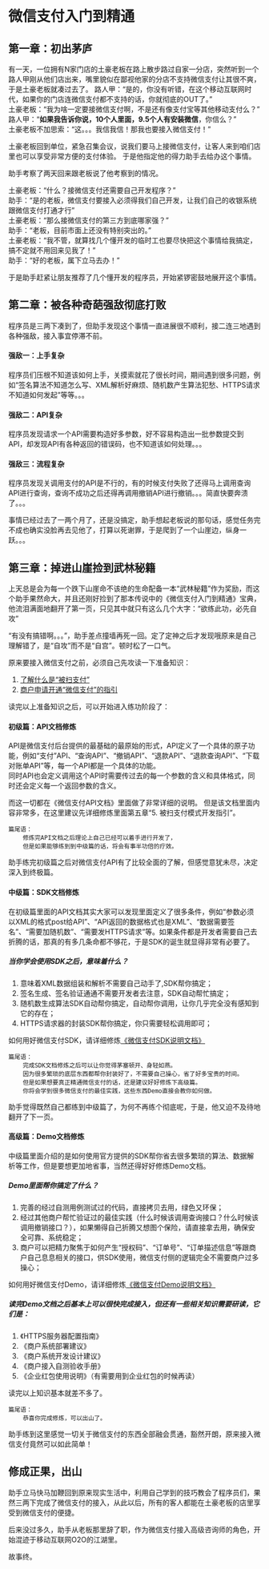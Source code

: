 # 微信支付入门到精通

## 第一章：初出茅庐    

有一天，一位拥有N家门店的土豪老板在路上散步路过自家一分店，突然听到一个路人甲刚从他们店出来，嘴里貌似在鄙视他家的分店不支持微信支付让其很不爽，于是土豪老板就凑过去了。
路人甲：“是的，你没有听错，在这个移动互联网时代，如果你的门店连微信支付都不支持的话，你就彻底的OUT了。”  
土豪老板：“我为啥一定要接微信支付啊，不是还有像支付宝等其他移动支付么？”  
路人甲：“<strong>如果我告诉你说，10个人里面，9.5个人有安装微信</strong>，你信么？”  
土豪老板不加思索：“这。。。我信我信！那我也要接入微信支付！”   

土豪老板回到单位，紧急召集会议，说我们要马上接微信支付，让客人来到咱们店里也可以享受非常方便的支付体验。 于是他指定他的得力助手去给办这个事情。  

助手考察了两天回来跟老板说了他考察到的情况。

土豪老板：“什么？接微信支付还需要自己开发程序？”  
助手：“是的老板，微信支付要接入必须得我们自己开发，让我们自己的收银系统跟微信支付打通才行”  
土豪老板：“那么接微信支付的第三方到底哪家强？”  
助手：“老板，目前市面上还没有特别突出的。”  
土豪老板：“我不管，就算找几个懂开发的临时工也要尽快把这个事情给我搞定，搞不定就不用回来见我了！”  
助手：“好的老板，属下立马去办！”    

于是助手赶紧让朋友推荐了几个懂开发的程序员，开始紧锣密鼓地展开这个事情。

## 第二章：被各种奇葩强敌彻底打败

程序员是三两下凑到了，但助手发现这个事情一直进展很不顺利，接二连三地遇到各种强敌，接入事宜停滞不前。  

#### 强敌一：上手复杂  
程序员们压根不知道该如何上手，关摸索就花了很长时间，期间遇到很多问题，例如“签名算法不知道怎么写、XML解析好麻烦、随机数产生算法犯愁、HTTPS请求不知道如何发起”等等。。。

#### 强敌二：API复杂  
程序员发现请求一个API需要构造好多参数，好不容易构造出一批参数提交到API，却发现API有各种返回的错误码，也不知道该如何处理。。。

#### 强敌三：流程复杂  
程序员发现关调用支付的API是不行的，有的时候支付失败了还得马上调用查询API进行查询，查询不成功之后还得再调用撤销API进行撤销。。。简直快要奔溃了。。。  

事情已经过去了一两个月了，还是没搞定，助手想起老板说的那句话，感觉任务完不成也确实没脸再去见他了，打算以死谢罪，于是爬到了一个山崖边，纵身一跃。。。

## 第三章：掉进山崖捡到武林秘籍  

上天总是会为每一个跌下山崖命不该绝的生命配备一本“武林秘籍”作为奖励，而这个助手果然命大，并且还刚好捡到了那本传说中的《微信支付入门到精通》宝典，他流泪满面地翻开了第一页，只见其中就只有这么几个大字：“欲练此功，必先自攻”

“有没有搞错啊。。。”，助手差点撞墙再死一回。定了定神之后才发现哦原来是自己理解错了，是“自攻”而不是“自宫”。顿时松了一口气。   

原来要接入微信支付之前，必须自己先攻读一下准备知识：  
1. <a href="https://github.com/grz/wxpay_scanpay_java_sdk#user-content-%E4%BB%80%E4%B9%88%E6%98%AF%E8%A2%AB%E6%89%AB%E6%94%AF%E4%BB%98" target="_blank">了解什么是“被扫支付”</a>  
2. <a href="https://mp.weixin.qq.com/paymch/readtemplate?t=mp/business/faq_tmpl" target="_blank">商户申请开通“微信支付”的指引</a>

读完以上准备知识之后，可以开始进入练功阶段了：
#### 初级篇：API文档修炼  

API是微信支付后台提供的最基础的最原始的形式，API定义了一个具体的原子功能，例如“支付”API、“查询API”、“撤销API”、“退款API”、“退款查询API”、“下载对账单API”等，每一个API都是一个具体的功能。  
同时API也会定义调用这个API时需要传过去的每一个参数的含义和具体格式，同时还会定义每一个返回参数的含义。

而这一切都在《微信支付API文档》里面做了非常详细的说明。
但是该文档里面内容非常多，在这里建议先详细修炼里面第五章“5.  被扫支付模式开发指引”。

    篇尾语：
        修炼完API文档之后理论上自己已经可以着手进行开发了，
        但是如果能够练到到中级篇的话，将会有事半功倍的疗效。  

助手练完初级篇之后对微信支付API有了比较全面的了解，但感觉意犹未尽，决定深入到终极篇。

#### 中级篇：SDK文档修炼  

在初级篇里面的API文档其实大家可以发现里面定义了很多条件，例如“参数必须以XML的格式post给API”、“API返回的数据格式也是XML”、“数据需要签名”、“需要加随机数”、“需要发HTTPS请求”等。如果条件都是开发者需要自己去折腾的话，那真的有多几条命都不够花，于是SDK的诞生就显得非常有必要了。  

##### 当你学会使用SDK之后，意味着什么？  
1. 意味着XML数据组装和解析不需要自己动手了,SDK帮你搞定；
2. 签名生成、签名验证通通不需要开发者去注意，SDK自动帮忙搞定；
3. 随机数生成算法SDK自动帮你搞定，自动帮你调用，让你几乎完全没有感知到它的存在；
4. HTTPS请求器的封装SDK帮你搞定，你只需要轻松调用即可；  

如何用好微信支付SDK，请详细修炼<a href="https://github.com/grz/wxpay_scanpay_java_sdk" target="_blank">《微信支付SDK说明文档》</a>

    篇尾语：
        完成SDK文档修炼之后可以让你觉得茅塞顿开、身轻如燕。
        因为很多繁琐的底层东西都帮你封装好了，不需要自己操心，省了好多宝贵的时间。
        但是如果想要真正精通微信支付的话，还是建议好好修炼下高级篇。
        你将会学到很多微信支付的最佳实践，这些东西Demo直接会教你如何做。

助手觉得既然自己都练到中级篇了，为何不再练个彻底呢，于是，他又迫不及待地翻开了下一页。

#### 高级篇：Demo文档修炼  

中级篇里面介绍的是如何使用官方提供的SDK帮你省去很多繁琐的算法、数据解析等工作，但是要想更加地省事，当然还得好好修炼Demo文档。 

##### Demo里面帮你搞定了什么？  
1. 完善的经过自测用例测试过的代码，直接拷贝去用，绿色又环保；
2. 经过其他商户帮忙验证过的最佳实践（什么时候该调用查询接口？什么时候该调用撤销接口？），如果懒得自己折腾又想图个保险，请直接拿去用，确保安全可靠、系统稳定；
3. 商户可以把精力聚焦于如何产生“授权码”、“订单号”、“订单描述信息”等跟商户自己息息相关的接口，供SDK使用，微信支付侧的逻辑完全不需要商户过多操心； 

如何用好微信支付Demo，请详细修炼<a href="https://github.com/grz/wxpay_scanpay_java_demo" target="_blank">《微信支付Demo说明文档》</a> 

##### 读完Demo文档之后基本上可以很快完成接入，但还有一些相关知识需要研读，它们是：
1. 《HTTPS服务器配置指南》
2. 《商户系统部署建议》
3. 《商户系统开发设计建议》
4. 《商户接入自测验收手册》
5. 《企业红包使用说明》（有需要用到企业红包的时候再读）

读完以上知识基本就差不多了。

    篇尾语：
        恭喜你完成修炼，可以出山了。
助手练到这里感觉一切关于微信支付的东西全部融会贯通，豁然开朗，原来接入微信支付竟然可以如此简单！  


## 修成正果，出山  

助手立马快马加鞭回到原来现实生活中，利用自己学到的技巧教会了程序员们，果然三两下完成了微信支付的接入，从此以后，所有的客人都能在土豪老板的店里享受到微信支付的便捷。  

后来没过多久，助手从老板那里辞了职，作为微信支付接入高级咨询师的角色，开始混迹于移动互联网O2O的江湖里。

故事终。
  



